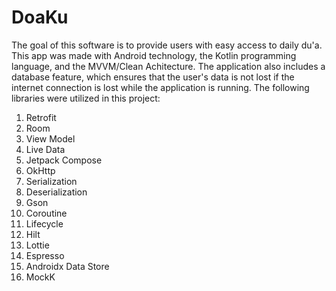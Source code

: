 # DoaKu

The goal of this software is to provide users with easy access to daily du'a. This app was made with Android technology, the Kotlin programming language, and the MVVM/Clean Achitecture. The application also includes a database feature, which ensures that the user's data is not lost if the internet connection is lost while the application is running. The following libraries were utilized in this project:
1. Retrofit
2. Room
3. View Model
4. Live Data
5. Jetpack Compose
6. OkHttp
7. Serialization
8. Deserialization
9. Gson
10. Coroutine
11. Lifecycle
12. Hilt
13. Lottie
14. Espresso
15. Androidx Data Store
16. MockK
